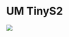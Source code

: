 # UM TinyS2

<img src=https://github.com/stooged/ESP32-Server-900u/tree/main/3D_Printed_Cases/UM_TinyS2/UM_TinyS2.jpg>
